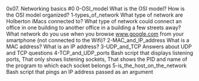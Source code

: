 0x07. Networking basics #0 0-OSI_model What is the OSI model? How is the OSI model organized? 1-types_of_network What type of network are Holberton iMacs connected to? What type of network could connect an office in one building to another office in a building a few streets away? What network do you use when you browse www.google.com from your smartphone (not connected to the Wifi)? 2-MAC_and_IP_address What is a MAC address? What is an IP address? 3-UDP_and_TCP Answers about UDP and TCP questions 4-TCP_and_UDP_ports Bash script that displays listening ports, That only shows listening sockets, That shows the PID and name of the program to which each socket belongs 5-is_the_host_on_the_network Bash script that pings an IP address passed as an argument
